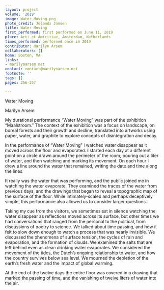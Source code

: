 ```yaml
---
layout: project
volume: '2019'
image: Water_Moving.png
photo_credit: Jolanda Jansen
title: Water Moving
first_performed: first performed on June 11, 2019
place: Arti et Amicitiae, Amsterdam, Netherlands
times_performed: performed once in 2019
contributor: Marilyn Arsem
collaborators: []
home: Boston, MA
links:
- marilynarsem.net
contact: contact@marilynarsem.net
footnote: ''
tags: []
pages: 256-257

---
```


Water Moving

Marilyn Arsem

My durational performance “Water Moving” was part of the exhibition “Maalstroom.” The context of the exhibition was a focus on landscape, on boreal forests and their growth and decline, translated into artworks using paper, water, and graphite to explore concepts of disintegration and decay.

In the performance of “Water Moving” I watched water disappear as it moved across the floor and evaporated. I started each day at a different point on a circle drawn around the perimeter of the room, pouring out a liter of water, and then watching and marking its movement. On each hour I drew a line around the water that remained, writing the date and time along the lines.

It really was the water that was performing, and the public joined me in watching the water evaporate. They examined the traces of the water from previous days, and the drawings that began to reveal a topographic map of the surface of the floor. While intimately-scaled and perhaps deceptively simple, this performance also allowed us to consider larger questions.

Taking my cue from the visitors, we sometimes sat in silence watching the water disappear as reflections moved across its surface, but other times we had conversations that ranged from the personal to the political, from discussions of poetry to science. We talked about time passing, and how it felt to slow down enough to watch a process that was nearly invisible. We discussed the phenomena of surface tension, the cycles of rain and evaporation, and the formation of clouds. We examined the salts that are left behind even as clean drinking water evaporates. We considered the movement of the tides, the Dutch’s ongoing relationship to water, and how the country survives below sea level. We mourned the depletion of the earth’s fresh water and the impact of global warming.

At the end of the twelve days the entire floor was covered in a drawing that marked the passing of time, and the vanishing of twelve liters of water into the air.
